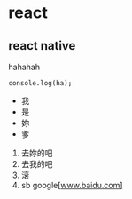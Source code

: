 # react

## react native
hahahah
```
console.log(ha);
```
- 我
- 是
- 妳
- 爹
1. 去妳的吧
2. 去我的吧
3. 滚
4. sb
google[www.baidu.com]